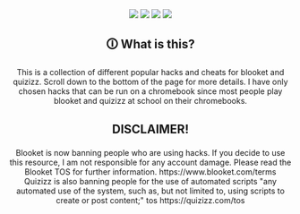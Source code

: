 <div align="center"> <img src=https://img.shields.io/badge/cheats%20working-7-blue></img>  <img src=https://img.shields.io/badge/catagorys%40master-quizizz%2C%20quizlet%2C%20blooket-blue></img>  <img src=https://img.shields.io/badge/language-minified%20javascript-yellow></img>  <img src=https://img.shields.io/badge/release%20date-3/1/22-green></img></div>  


## <p align="center">🛈 What is this?</p>

<p align="center">This is a collection of different popular hacks and cheats for blooket and quizizz. Scroll down to the bottom of the page for more details. I have only chosen hacks that can be run on a chromebook since most people play blooket and quizizz at school on their chromebooks.

## <p align="center">DISCLAIMER!</p>

<p align="center">Blooket is now banning people who are using hacks. If you decide to use this resource, I am not responsible for any account damage. Please read the Blooket TOS for further information. https://www.blooket.com/terms <br>
Quizizz is also banning people for the use of automated scripts "any automated use of the system, such as, but not limited to, using scripts to create or post content;" tos https://quizizz.com/tos</p>

